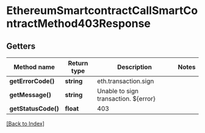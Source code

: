 # EthereumSmartcontractCallSmartContractMethod403Response

## Getters

Method name | Return type | Description | Notes
------------ | ------------- | ------------- | -------------
**getErrorCode()** | **string** | eth.transaction.sign |
**getMessage()** | **string** | Unable to sign transaction. ${error} |
**getStatusCode()** | **float** | 403 |

[[Back to Index]](../index.md)
